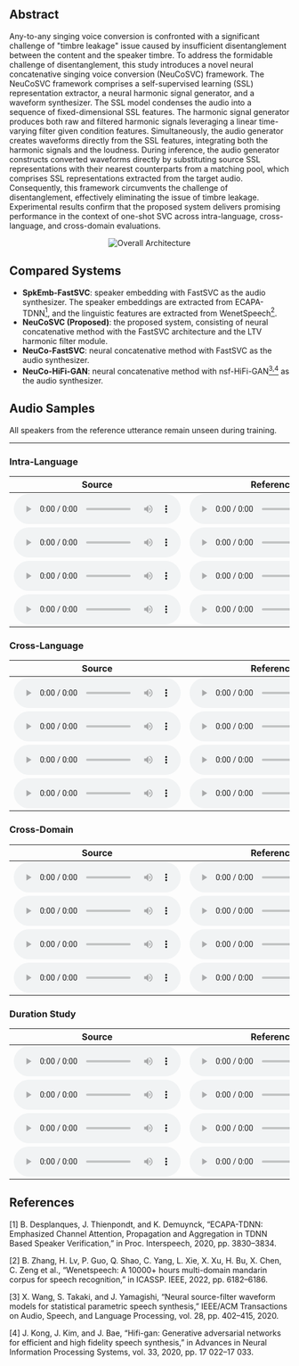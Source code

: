 <!-- # Neural Concatenative Singing Voice Conversion -->

## Abstract

Any-to-any singing voice conversion is confronted with a significant challenge of "timbre leakage" issue caused by insufficient disentanglement between the content and the speaker timbre. To address the formidable challenge of disentanglement, this study introduces a novel neural concatenative singing voice conversion (NeuCoSVC) framework. The NeuCoSVC framework comprises a self-supervised learning (SSL) representation extractor, a neural harmonic signal generator, and a waveform synthesizer. 
The SSL model condenses the audio into a sequence of fixed-dimensional SSL features. The harmonic signal generator produces both raw and filtered harmonic signals leveraging a linear time-varying filter given condition features. Simultaneously, the audio generator creates waveforms directly from the SSL features, integrating both the harmonic signals and the loudness. During inference, the audio generator constructs converted waveforms directly by substituting source SSL representations with their nearest counterparts from a matching pool, which comprises SSL representations extracted from the target audio.
Consequently, this framework circumvents the challenge of disentanglement, effectively eliminating the issue of timbre leakage. Experimental results confirm that the proposed system delivers promising performance in the context of one-shot SVC across intra-language, cross-language, and cross-domain evaluations.

<div style="text-align: center;">
	<img src="/NeuCoSVC/Architecture_1.png" alt="Overall Architecture" style="max-width: 60%">
</div>

## Compared Systems

- **SpkEmb-FastSVC**: speaker embedding with FastSVC as the audio synthesizer. The speaker embeddings are extracted from ECAPA-TDNN[<sup>1</sup>](#references), and the linguistic features are extracted from WenetSpeech[<sup>2</sup>](#references).
- **NeuCoSVC (Proposed)**: the proposed system, consisting of neural concatenative method with the FastSVC architecture and the LTV harmonic filter module.
- **NeuCo-FastSVC**: neural concatenative method with FastSVC as the audio synthesizer.
- **NeuCo-HiFi-GAN**: neural concatenative method with nsf-HiFi-GAN[<sup>3,4</sup>](#references) as the audio synthesizer.

## Audio Samples

All speakers from the reference utterance remain unseen during training.

<hr>

### Intra-Language

<table class="tg">
<thead>
  <tr>
    <th class="tg-0pky">Source</th>
    <th class="tg-0pky">Reference</th>
    <th class="tg-0pky">SpkEmb-FastSVC</th>
    <th class="tg-0pky">NeuCoSVC (Proposed)</th>
    <th class="tg-0pky">NeuCo-FastSVC</th>
    <th class="tg-0pky">NeuCo-HiFi-GAN</th>
  </tr>
</thead>
<tbody>
	<tr>
		<td class="tg-0pky">
			<audio controls>
				<source src="audios\source_audio\M4_遇见.wav" type="audio/mpeg">
				Your browser does not support this audio format.
			</audio>
		</td>
		<td class="tg-0pky">
			<audio controls>
				<source src="audios\reference_audio\OpenSinger\M26.wav" type="audio/mpeg">
				Your browser does not support this audio format.
			</audio>
		</td>
		<td class="tg-0pky">
			<audio controls>
				<source src="audios\converted\spkemb_fastsvc\To_OpenSinger\M4_遇见_M26.wav" type="audio/mpeg">
				Your browser does not support this audio format.
			</audio>
		</td>
		<td class="tg-0pky">
			<audio controls>
				<source src="audios\converted\wavlm_fastsvc_nhv\To_OpenSinger\M4_遇见_M26.wav" type="audio/mpeg">
				Your browser does not support this audio format.
			</audio>
		</td>
		<td class="tg-0pky">
			<audio controls>
				<source src="audios\converted\wavlm_fastsvc\To_OpenSinger\M4_遇见_M26.wav" type="audio/mpeg">
				Your browser does not support this audio format.
			</audio>
		</td>
		<td class="tg-0pky">
			<audio controls>
				<source src="audios\converted\wavlm_HiFiGAN\To_OpenSinger\M4_遇见_M26.wav" type="audio/mpeg">
				Your browser does not support this audio format.
			</audio>
		</td>
	</tr>
	<tr>
		<td class="tg-0pky">
			<audio controls>
				<source src="audios\source_audio\M16_梵高先生.wav" type="audio/mpeg">
				Your browser does not support this audio format.
			</audio>
		</td>
		<td class="tg-0pky">
			<audio controls>
				<source src="audios\reference_audio\OpenSinger\W46.wav" type="audio/mpeg">
				Your browser does not support this audio format.
			</audio>
		</td>
		<td class="tg-0pky">
			<audio controls>
				<source src="audios\converted\spkemb_fastsvc\To_OpenSinger\M16_梵高先生_W46.wav" type="audio/mpeg">
				Your browser does not support this audio format.
			</audio>
		</td>
		<td class="tg-0pky">
			<audio controls>
				<source src="audios\converted\wavlm_fastsvc_nhv\To_OpenSinger\M16_梵高先生_W46.wav" type="audio/mpeg">
				Your browser does not support this audio format.
			</audio>
		</td>
		<td class="tg-0pky">
			<audio controls>
				<source src="audios\converted\wavlm_fastsvc\To_OpenSinger\M16_梵高先生_W46.wav" type="audio/mpeg">
				Your browser does not support this audio format.
			</audio>
		</td>
		<td class="tg-0pky">
			<audio controls>
				<source src="audios\converted\wavlm_HiFiGAN\To_OpenSinger\M16_梵高先生_W46.wav" type="audio/mpeg">
				Your browser does not support this audio format.
			</audio>
		</td>
	</tr>
	<tr>
		<td class="tg-0pky">
			<audio controls>
				<source src="audios\source_audio\W4_天黑黑.wav" type="audio/mpeg">
				Your browser does not support this audio format.
			</audio>
		</td>
		<td class="tg-0pky">
			<audio controls>
				<source src="audios\reference_audio\OpenSinger\M27.wav" type="audio/mpeg">
				Your browser does not support this audio format.
			</audio>
		</td>
		<td class="tg-0pky">
			<audio controls>
				<source src="audios\converted\spkemb_fastsvc\To_OpenSinger\W4_天黑黑_M27.wav" type="audio/mpeg">
				Your browser does not support this audio format.
			</audio>
		</td>
		<td class="tg-0pky">
			<audio controls>
				<source src="audios\converted\wavlm_fastsvc_nhv\To_OpenSinger\W4_天黑黑_M27.wav" type="audio/mpeg">
				Your browser does not support this audio format.
			</audio>
		</td>
		<td class="tg-0pky">
			<audio controls>
				<source src="audios\converted\wavlm_fastsvc\To_OpenSinger\W4_天黑黑_M27.wav" type="audio/mpeg">
				Your browser does not support this audio format.
			</audio>
		</td>
		<td class="tg-0pky">
			<audio controls>
				<source src="audios\converted\wavlm_HiFiGAN\To_OpenSinger\W4_天黑黑_M27.wav" type="audio/mpeg">
				Your browser does not support this audio format.
			</audio>
		</td>
	</tr>
	<tr>
		<td class="tg-0pky">
			<audio controls>
				<source src="audios\source_audio\W29_眼泪成诗.wav" type="audio/mpeg">
				Your browser does not support this audio format.
			</audio>
		</td>
		<td class="tg-0pky">
			<audio controls>
				<source src="audios\reference_audio\OpenSinger\W47.wav" type="audio/mpeg">
				Your browser does not support this audio format.
			</audio>
		</td>
		<td class="tg-0pky">
			<audio controls>
				<source src="audios\converted\spkemb_fastsvc\To_OpenSinger\W29_眼泪成诗_W47.wav" type="audio/mpeg">
				Your browser does not support this audio format.
			</audio>
		</td>
		<td class="tg-0pky">
			<audio controls>
				<source src="audios\converted\wavlm_fastsvc_nhv\To_OpenSinger\W29_眼泪成诗_W47.wav" type="audio/mpeg">
				Your browser does not support this audio format.
			</audio>
		</td>
		<td class="tg-0pky">
			<audio controls>
				<source src="audios\converted\wavlm_fastsvc\To_OpenSinger\W29_眼泪成诗_W47.wav" type="audio/mpeg">
				Your browser does not support this audio format.
			</audio>
		</td>
		<td class="tg-0pky">
			<audio controls>
				<source src="audios\converted\wavlm_HiFiGAN\To_OpenSinger\W29_眼泪成诗_W47.wav" type="audio/mpeg">
				Your browser does not support this audio format.
			</audio>
		</td>
	</tr>
</tbody>
</table>

### Cross-Language

<table class="tg">
<thead>
  <tr>
    <th class="tg-0pky">Source</th>
    <th class="tg-0pky">Reference</th>
    <th class="tg-0pky">SpkEmb-FastSVC</th>
    <th class="tg-0pky">NeuCoSVC (Proposed)</th>
    <th class="tg-0pky">NeuCo-FastSVC</th>
    <th class="tg-0pky">NeuCo-HiFi-GAN</th>
  </tr>
</thead>
<tbody>
	<tr>
		<td class="tg-0pky">
			<audio controls>
				<source src="audios\source_audio\M4_遇见.wav" type="audio/mpeg">
				Your browser does not support this audio format.
			</audio>
		</td>
		<td class="tg-0pky">
			<audio controls>
				<source src="audios\reference_audio\NUS48E\JLEE.wav" type="audio/mpeg">
				Your browser does not support this audio format.
			</audio>
		</td>
		<td class="tg-0pky">
			<audio controls>
				<source src="audios\converted\spkemb_fastsvc\To_NUS48E\M4_遇见_JLEE.wav" type="audio/mpeg">
				Your browser does not support this audio format.
			</audio>
		</td>
		<td class="tg-0pky">
			<audio controls>
				<source src="audios\converted\wavlm_fastsvc_nhv\To_NUS48E\M4_遇见_JLEE.wav" type="audio/mpeg">
				Your browser does not support this audio format.
			</audio>
		</td>
		<td class="tg-0pky">
			<audio controls>
				<source src="audios\converted\wavlm_fastsvc\To_NUS48E\M4_遇见_JLEE.wav" type="audio/mpeg">
				Your browser does not support this audio format.
			</audio>
		</td>
		<td class="tg-0pky">
			<audio controls>
				<source src="audios\converted\wavlm_HiFiGAN\To_NUS48E\M4_遇见_JLEE.wav" type="audio/mpeg">
				Your browser does not support this audio format.
			</audio>
		</td>
	</tr>
	<tr>
		<td class="tg-0pky">
			<audio controls>
				<source src="audios\source_audio\M16_梵高先生.wav" type="audio/mpeg">
				Your browser does not support this audio format.
			</audio>
		</td>
		<td class="tg-0pky">
			<audio controls>
				<source src="audios\reference_audio\NUS48E\MPUR.wav" type="audio/mpeg">
				Your browser does not support this audio format.
			</audio>
		</td>
		<td class="tg-0pky">
			<audio controls>
				<source src="audios\converted\spkemb_fastsvc\To_NUS48E\M16_梵高先生_MPUR.wav" type="audio/mpeg">
				Your browser does not support this audio format.
			</audio>
		</td>
		<td class="tg-0pky">
			<audio controls>
				<source src="audios\converted\wavlm_fastsvc_nhv\To_NUS48E\M16_梵高先生_MPUR.wav" type="audio/mpeg">
				Your browser does not support this audio format.
			</audio>
		</td>
		<td class="tg-0pky">
			<audio controls>
				<source src="audios\converted\wavlm_fastsvc\To_NUS48E\M16_梵高先生_MPUR.wav" type="audio/mpeg">
				Your browser does not support this audio format.
			</audio>
		</td>
		<td class="tg-0pky">
			<audio controls>
				<source src="audios\converted\wavlm_HiFiGAN\To_NUS48E\M16_梵高先生_MPUR.wav" type="audio/mpeg">
				Your browser does not support this audio format.
			</audio>
		</td>
	</tr>
	<tr>
		<td class="tg-0pky">
			<audio controls>
				<source src="audios\source_audio\W4_天黑黑.wav" type="audio/mpeg">
				Your browser does not support this audio format.
			</audio>
		</td>
		<td class="tg-0pky">
			<audio controls>
				<source src="audios\reference_audio\NUS48E\MCUR.wav" type="audio/mpeg">
				Your browser does not support this audio format.
			</audio>
		</td>
		<td class="tg-0pky">
			<audio controls>
				<source src="audios\converted\spkemb_fastsvc\To_NUS48E\W4_天黑黑_MCUR.wav" type="audio/mpeg">
				Your browser does not support this audio format.
			</audio>
		</td>
		<td class="tg-0pky">
			<audio controls>
				<source src="audios\converted\wavlm_fastsvc_nhv\To_NUS48E\W4_天黑黑_MCUR.wav" type="audio/mpeg">
				Your browser does not support this audio format.
			</audio>
		</td>
		<td class="tg-0pky">
			<audio controls>
				<source src="audios\converted\wavlm_fastsvc\To_NUS48E\W4_天黑黑_MCUR.wav" type="audio/mpeg">
				Your browser does not support this audio format.
			</audio>
		</td>
		<td class="tg-0pky">
			<audio controls>
				<source src="audios\converted\wavlm_HiFiGAN\To_NUS48E\W4_天黑黑_MCUR.wav" type="audio/mpeg">
				Your browser does not support this audio format.
			</audio>
		</td>
	</tr>
	<tr>
		<td class="tg-0pky">
			<audio controls>
				<source src="audios\source_audio\W29_眼泪成诗.wav" type="audio/mpeg">
				Your browser does not support this audio format.
			</audio>
		</td>
		<td class="tg-0pky">
			<audio controls>
				<source src="audios\reference_audio\NUS48E\SAMF.wav" type="audio/mpeg">
				Your browser does not support this audio format.
			</audio>
		</td>
		<td class="tg-0pky">
			<audio controls>
				<source src="audios\converted\spkemb_fastsvc\To_NUS48E\W29_眼泪成诗_SAMF.wav" type="audio/mpeg">
				Your browser does not support this audio format.
			</audio>
		</td>
		<td class="tg-0pky">
			<audio controls>
				<source src="audios\converted\wavlm_fastsvc_nhv\To_NUS48E\W29_眼泪成诗_SAMF.wav" type="audio/mpeg">
				Your browser does not support this audio format.
			</audio>
		</td>
		<td class="tg-0pky">
			<audio controls>
				<source src="audios\converted\wavlm_fastsvc\To_NUS48E\W29_眼泪成诗_SAMF.wav" type="audio/mpeg">
				Your browser does not support this audio format.
			</audio>
		</td>
		<td class="tg-0pky">
			<audio controls>
				<source src="audios\converted\wavlm_HiFiGAN\To_NUS48E\W29_眼泪成诗_SAMF.wav" type="audio/mpeg">
				Your browser does not support this audio format.
			</audio>
		</td>
	</tr>
</tbody>
</table>

### Cross-Domain

<table class="tg">
<thead>
  <tr>
    <th class="tg-0pky">Source</th>
    <th class="tg-0pky">Reference</th>
    <th class="tg-0pky">SpkEmb-FastSVC</th>
    <th class="tg-0pky">NeuCoSVC (Proposed)</th>
    <th class="tg-0pky">NeuCo-FastSVC</th>
    <th class="tg-0pky">NeuCo-HiFi-GAN</th>
  </tr>
</thead>
<tbody>
	<tr>
		<td class="tg-0pky">
			<audio controls>
				<source src="audios\source_audio\M4_遇见.wav" type="audio/mpeg">
				Your browser does not support this audio format.
			</audio>
		</td>
		<td class="tg-0pky">
			<audio controls>
				<source src="audios\reference_audio\Speech\emma.wav" type="audio/mpeg">
				Your browser does not support this audio format.
			</audio>
		</td>
		<td class="tg-0pky">
			<audio controls>
				<source src="audios\converted\spkemb_fastsvc\To_Speech\M4_遇见_emma.wav" type="audio/mpeg">
				Your browser does not support this audio format.
			</audio>
		</td>
		<td class="tg-0pky">
			<audio controls>
				<source src="audios\converted\wavlm_fastsvc_nhv\To_Speech\M4_遇见_emma.wav" type="audio/mpeg">
				Your browser does not support this audio format.
			</audio>
		</td>
		<td class="tg-0pky">
			<audio controls>
				<source src="audios\converted\wavlm_fastsvc\To_Speech\M4_遇见_emma.wav" type="audio/mpeg">
				Your browser does not support this audio format.
			</audio>
		</td>
		<td class="tg-0pky">
			<audio controls>
				<source src="audios\converted\wavlm_HiFiGAN\To_Speech\M4_遇见_emma.wav" type="audio/mpeg">
				Your browser does not support this audio format.
			</audio>
		</td>
	</tr>
	<tr>
		<td class="tg-0pky">
			<audio controls>
				<source src="audios\source_audio\M16_梵高先生.wav" type="audio/mpeg">
				Your browser does not support this audio format.
			</audio>
		</td>
		<td class="tg-0pky">
			<audio controls>
				<source src="audios\reference_audio\Speech\honglunzhang.wav" type="audio/mpeg">
				Your browser does not support this audio format.
			</audio>
		</td>
		<td class="tg-0pky">
			<audio controls>
				<source src="audios\converted\spkemb_fastsvc\To_Speech\M16_梵高先生_honglunzhang.wav" type="audio/mpeg">
				Your browser does not support this audio format.
			</audio>
		</td>
		<td class="tg-0pky">
			<audio controls>
				<source src="audios\converted\wavlm_fastsvc_nhv\To_Speech\M16_梵高先生_honglunzhang.wav" type="audio/mpeg">
				Your browser does not support this audio format.
			</audio>
		</td>
		<td class="tg-0pky">
			<audio controls>
				<source src="audios\converted\wavlm_fastsvc\To_Speech\M16_梵高先生_honglunzhang.wav" type="audio/mpeg">
				Your browser does not support this audio format.
			</audio>
		</td>
		<td class="tg-0pky">
			<audio controls>
				<source src="audios\converted\wavlm_HiFiGAN\To_Speech\M16_梵高先生_honglunzhang.wav" type="audio/mpeg">
				Your browser does not support this audio format.
			</audio>
		</td>
	</tr>
	<tr>
		<td class="tg-0pky">
			<audio controls>
				<source src="audios\source_audio\W4_天黑黑.wav" type="audio/mpeg">
				Your browser does not support this audio format.
			</audio>
		</td>
		<td class="tg-0pky">
			<audio controls>
				<source src="audios\reference_audio\Speech\siyuanli.wav" type="audio/mpeg">
				Your browser does not support this audio format.
			</audio>
		</td>
		<td class="tg-0pky">
			<audio controls>
				<source src="audios\converted\spkemb_fastsvc\To_Speech\W4_天黑黑_siyuanli.wav" type="audio/mpeg">
				Your browser does not support this audio format.
			</audio>
		</td>
		<td class="tg-0pky">
			<audio controls>
				<source src="audios\converted\wavlm_fastsvc_nhv\To_Speech\W4_天黑黑_siyuanli.wav" type="audio/mpeg">
				Your browser does not support this audio format.
			</audio>
		</td>
		<td class="tg-0pky">
			<audio controls>
				<source src="audios\converted\wavlm_fastsvc\To_Speech\W4_天黑黑_siyuanli.wav" type="audio/mpeg">
				Your browser does not support this audio format.
			</audio>
		</td>
		<td class="tg-0pky">
			<audio controls>
				<source src="audios\converted\wavlm_HiFiGAN\To_Speech\W4_天黑黑_siyuanli.wav" type="audio/mpeg">
				Your browser does not support this audio format.
			</audio>
		</td>
	</tr>
	<tr>
		<td class="tg-0pky">
			<audio controls>
				<source src="audios\source_audio\W29_眼泪成诗.wav" type="audio/mpeg">
				Your browser does not support this audio format.
			</audio>
		</td>
		<td class="tg-0pky">
			<audio controls>
				<source src="audios\reference_audio\Speech\tianxia.wav" type="audio/mpeg">
				Your browser does not support this audio format.
			</audio>
		</td>
		<td class="tg-0pky">
			<audio controls>
				<source src="audios\converted\spkemb_fastsvc\To_Speech\W29_眼泪成诗_tianxia.wav" type="audio/mpeg">
				Your browser does not support this audio format.
			</audio>
		</td>
		<td class="tg-0pky">
			<audio controls>
				<source src="audios\converted\wavlm_fastsvc_nhv\To_Speech\W29_眼泪成诗_tianxia.wav" type="audio/mpeg">
				Your browser does not support this audio format.
			</audio>
		</td>
		<td class="tg-0pky">
			<audio controls>
				<source src="audios\converted\wavlm_fastsvc\To_Speech\W29_眼泪成诗_tianxia.wav" type="audio/mpeg">
				Your browser does not support this audio format.
			</audio>
		</td>
		<td class="tg-0pky">
			<audio controls>
				<source src="audios\converted\wavlm_HiFiGAN\To_Speech\W29_眼泪成诗_tianxia.wav" type="audio/mpeg">
				Your browser does not support this audio format.
			</audio>
		</td>
	</tr>
</tbody>
</table>

### Duration Study

<table class="tg">
<thead>
  <tr>
    <th class="tg-0pky">Source</th>
    <th class="tg-0pky">Reference</th>
    <th class="tg-0pky">5s</th>
    <th class="tg-0pky">10s</th>
    <th class="tg-0pky">30s</th>
    <th class="tg-0pky">60s</th>
    <th class="tg-0pky">90s</th>
  </tr>
</thead>
<tbody>
	<tr>
		<td class="tg-0pky">
			<audio controls>
				<source src="audios\source_audio\M4_遇见.wav" type="audio/mpeg">
				Your browser does not support this audio format.
			</audio>
		</td>
		<td class="tg-0pky">
			<audio controls>
				<source src="audios\reference_audio\OpenSinger\M26.wav" type="audio/mpeg">
				Your browser does not support this audio format.
			</audio>
		</td>
		<td class="tg-0pky">
			<audio controls>
				<source src="audios\converted\wavlm_fastsvc_nhv\5s\M4_遇见_M26.wav" type="audio/mpeg">
				Your browser does not support this audio format.
			</audio>
		</td>
		<td class="tg-0pky">
			<audio controls>
				<source src="audios\converted\wavlm_fastsvc_nhv\10s\M4_遇见_M26.wav" type="audio/mpeg">
				Your browser does not support this audio format.
			</audio>
		</td>
		<td class="tg-0pky">
			<audio controls>
				<source src="audios\converted\wavlm_fastsvc_nhv\30s\M4_遇见_M26.wav" type="audio/mpeg">
				Your browser does not support this audio format.
			</audio>
		</td>
		<td class="tg-0pky">
			<audio controls>
				<source src="audios\converted\wavlm_fastsvc_nhv\60s\M4_遇见_M26.wav" type="audio/mpeg">
				Your browser does not support this audio format.
			</audio>
		</td>
		<td class="tg-0pky">
			<audio controls>
				<source src="audios\converted\wavlm_fastsvc_nhv\90s\M4_遇见_M26.wav" type="audio/mpeg">
				Your browser does not support this audio format.
			</audio>
		</td>
	</tr>
	<tr>
		<td class="tg-0pky">
			<audio controls>
				<source src="audios\source_audio\M16_梵高先生.wav" type="audio/mpeg">
				Your browser does not support this audio format.
			</audio>
		</td>
		<td class="tg-0pky">
			<audio controls>
				<source src="audios\reference_audio\OpenSinger\W46.wav" type="audio/mpeg">
				Your browser does not support this audio format.
			</audio>
		</td>
		<td class="tg-0pky">
			<audio controls>
				<source src="audios\converted\wavlm_fastsvc_nhv\5s\M16_梵高先生_W46.wav" type="audio/mpeg">
				Your browser does not support this audio format.
			</audio>
		</td>
		<td class="tg-0pky">
			<audio controls>
				<source src="audios\converted\wavlm_fastsvc_nhv\10s\M16_梵高先生_W46.wav" type="audio/mpeg">
				Your browser does not support this audio format.
			</audio>
		</td>
		<td class="tg-0pky">
			<audio controls>
				<source src="audios\converted\wavlm_fastsvc_nhv\30s\M16_梵高先生_W46.wav" type="audio/mpeg">
				Your browser does not support this audio format.
			</audio>
		</td>
		<td class="tg-0pky">
			<audio controls>
				<source src="audios\converted\wavlm_fastsvc_nhv\60s\M16_梵高先生_W46.wav" type="audio/mpeg">
				Your browser does not support this audio format.
			</audio>
		</td>
		<td class="tg-0pky">
			<audio controls>
				<source src="audios\converted\wavlm_fastsvc_nhv\90s\M16_梵高先生_W46.wav" type="audio/mpeg">
				Your browser does not support this audio format.
			</audio>
		</td>
	</tr>
	<tr>
		<td class="tg-0pky">
			<audio controls>
				<source src="audios\source_audio\W4_天黑黑.wav" type="audio/mpeg">
				Your browser does not support this audio format.
			</audio>
		</td>
		<td class="tg-0pky">
			<audio controls>
				<source src="audios\reference_audio\OpenSinger\M27.wav" type="audio/mpeg">
				Your browser does not support this audio format.
			</audio>
		</td>
		<td class="tg-0pky">
			<audio controls>
				<source src="audios\converted\wavlm_fastsvc_nhv\5s\W4_天黑黑_M27.wav" type="audio/mpeg">
				Your browser does not support this audio format.
			</audio>
		</td>
		<td class="tg-0pky">
			<audio controls>
				<source src="audios\converted\wavlm_fastsvc_nhv\10s\W4_天黑黑_M27.wav" type="audio/mpeg">
				Your browser does not support this audio format.
			</audio>
		</td>
		<td class="tg-0pky">
			<audio controls>
				<source src="audios\converted\wavlm_fastsvc_nhv\30s\W4_天黑黑_M27.wav" type="audio/mpeg">
				Your browser does not support this audio format.
			</audio>
		</td>
		<td class="tg-0pky">
			<audio controls>
				<source src="audios\converted\wavlm_fastsvc_nhv\60s\W4_天黑黑_M27.wav" type="audio/mpeg">
				Your browser does not support this audio format.
			</audio>
		</td>
		<td class="tg-0pky">
			<audio controls>
				<source src="audios\converted\wavlm_fastsvc_nhv\90s\W4_天黑黑_M27.wav" type="audio/mpeg">
				Your browser does not support this audio format.
			</audio>
		</td>
	</tr>
	<tr>
		<td class="tg-0pky">
			<audio controls>
				<source src="audios\source_audio\W29_眼泪成诗.wav" type="audio/mpeg">
				Your browser does not support this audio format.
			</audio>
		</td>
		<td class="tg-0pky">
			<audio controls>
				<source src="audios\reference_audio\OpenSinger\W47.wav" type="audio/mpeg">
				Your browser does not support this audio format.
			</audio>
		</td>
		<td class="tg-0pky">
			<audio controls>
				<source src="audios\converted\wavlm_fastsvc_nhv\5s\W29_眼泪成诗_W47.wav" type="audio/mpeg">
				Your browser does not support this audio format.
			</audio>
		</td>
		<td class="tg-0pky">
			<audio controls>
				<source src="audios\converted\wavlm_fastsvc_nhv\10s\W29_眼泪成诗_W47.wav" type="audio/mpeg">
				Your browser does not support this audio format.
			</audio>
		</td>
		<td class="tg-0pky">
			<audio controls>
				<source src="audios\converted\wavlm_fastsvc_nhv\30s\W29_眼泪成诗_W47.wav" type="audio/mpeg">
				Your browser does not support this audio format.
			</audio>
		</td>
		<td class="tg-0pky">
			<audio controls>
				<source src="audios\converted\wavlm_fastsvc_nhv\60s\W29_眼泪成诗_W47.wav" type="audio/mpeg">
				Your browser does not support this audio format.
			</audio>
		</td>
		<td class="tg-0pky">
			<audio controls>
				<source src="audios\converted\wavlm_fastsvc_nhv\90s\W29_眼泪成诗_W47.wav" type="audio/mpeg">
				Your browser does not support this audio format.
			</audio>
		</td>
	</tr>
</tbody>
</table>

## References

[1] B. Desplanques, J. Thienpondt, and K. Demuynck, “ECAPA-TDNN: Emphasized Channel Attention, Propagation and Aggregation in TDNN Based Speaker Verification,” in Proc. Interspeech, 2020, pp. 3830–3834.

[2] B. Zhang, H. Lv, P. Guo, Q. Shao, C. Yang, L. Xie, X. Xu, H. Bu, X. Chen, C. Zeng et al., “Wenetspeech: A 10000+ hours multi-domain mandarin corpus for speech recognition,” in ICASSP. IEEE, 2022, pp. 6182–6186.

[3] X. Wang, S. Takaki, and J. Yamagishi, “Neural source-filter waveform models for statistical parametric speech synthesis,” IEEE/ACM Transactions on Audio, Speech, and Language Processing, vol. 28, pp. 402–415, 2020.

[4] J. Kong, J. Kim, and J. Bae, “Hifi-gan: Generative adversarial networks for efficient and high fidelity speech synthesis,” in Advances in Neural Information Processing Systems, vol. 33, 2020, pp. 17 022–17 033.
